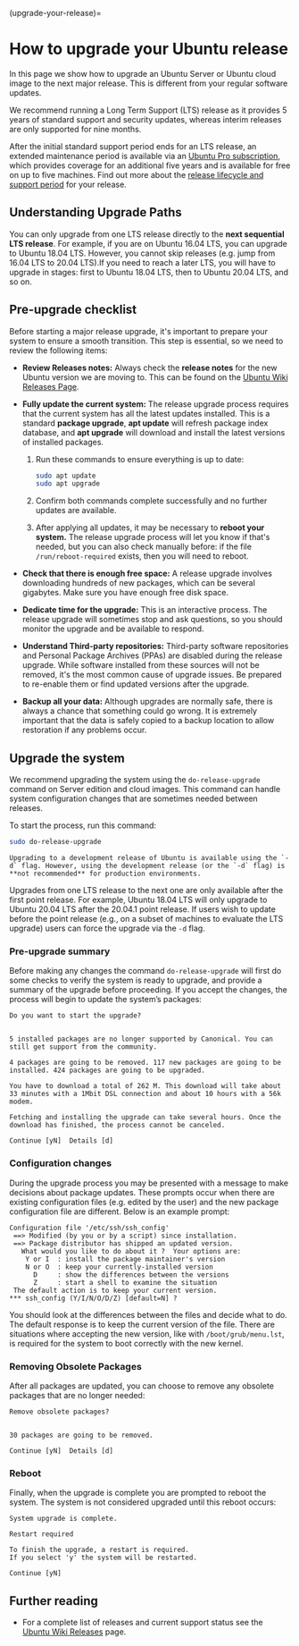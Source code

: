 (upgrade-your-release)=
# How to upgrade your Ubuntu release

In this page we show how to upgrade an Ubuntu Server or Ubuntu cloud image to the next major release. This is different from your regular software updates.

We recommend running a Long Term Support (LTS) release as it provides 5 years of standard support and security updates, whereas interim releases are only supported for nine months.

After the initial standard support period ends for an LTS release, an extended maintenance period is available via an [Ubuntu Pro subscription](http://ubuntu.com/pro), which provides coverage for an additional five years and is available for free on up to five machines. Find out more about the [release lifecycle and support period](https://ubuntu.com/about/release-cycle) for your release.

## Understanding Upgrade Paths
You can only upgrade from one LTS release directly to the **next sequential LTS release**. For example, if you are on Ubuntu 16.04 LTS, you can upgrade to Ubuntu 18.04 LTS.
However, you cannot skip releases (e.g. jump from 16.04 LTS to 20.04 LTS).If you need to reach a later LTS, you will have to upgrade in stages: first to Ubuntu 18.04 LTS, then to Ubuntu 20.04 LTS, and so on.


## Pre-upgrade checklist

Before starting a major release upgrade, it's important to prepare your system to ensure a smooth transition. This step is essential, so we need to review the following items:

* **Review Releases notes:** Always check the **release notes** for the new Ubuntu version we are moving to. This can be found on the [Ubuntu Wiki Releases Page](https://wiki.ubuntu.com/Releases).

* **Fully update the current system:** The release upgrade process requires that the current system has all the latest updates installed. This is a standard **package upgrade**, **apt update** will refresh package index database, and **apt upgrade** will download and install the latest versions of installed packages.

  1. Run these commands to ensure everything is up to date:

      ```bash
      sudo apt update
      sudo apt upgrade
      ```
  2. Confirm both commands complete successfully and no further updates are available.

  3. After applying all updates, it may be necessary to **reboot your system.** The release upgrade process will let you know if that's needed, but you can also check manually before: if the file `/run/reboot-required` exists, then you will need to reboot.

* **Check that there is enough free space:** A release upgrade involves downloading hundreds of new packages, which can be several gigabytes. Make sure you have enough free disk space.

* **Dedicate time for the upgrade:** This is an interactive process. The release upgrade will sometimes stop and ask questions, so you should monitor the upgrade and be available to respond.

* **Understand Third-party repositories:**  Third-party software repositories and Personal Package Archives (PPAs) are disabled during the release upgrade. While software installed from these sources will not be removed, it's the most common cause of upgrade issues. Be prepared to re-enable them or find updated versions after the upgrade.

* **Backup all your data:**  Although upgrades are normally safe, there is always a chance that something could go wrong. It is extremely important that the data is safely copied to a backup location to allow restoration if any problems occur.

## Upgrade the system

We recommend upgrading the system using the `do-release-upgrade` command on Server edition and cloud images. This command can handle system configuration changes that are sometimes needed between releases.

To start the process, run this command:

```bash
sudo do-release-upgrade
```

```{note}
Upgrading to a development release of Ubuntu is available using the `-d` flag. However, using the development release (or the `-d` flag) is **not recommended** for production environments. 
```

Upgrades from one LTS release to the next one are only available after the first point release. For example, Ubuntu 18.04 LTS will only upgrade to Ubuntu 20.04 LTS after the 20.04.1 point release. If users wish to update before the point release (e.g., on a subset of machines to evaluate the LTS upgrade) users can force the upgrade via the `-d` flag.

### Pre-upgrade summary

Before making any changes the command `do-release-upgrade` will first do some checks to verify the system is ready to upgrade, and provide a summary of the upgrade before proceeding. If you accept the changes, the process will begin to update the system’s packages:

```text
Do you want to start the upgrade?  


5 installed packages are no longer supported by Canonical. You can  
still get support from the community.  

4 packages are going to be removed. 117 new packages are going to be  
installed. 424 packages are going to be upgraded.  

You have to download a total of 262 M. This download will take about  
33 minutes with a 1Mbit DSL connection and about 10 hours with a 56k  
modem.  

Fetching and installing the upgrade can take several hours. Once the  
download has finished, the process cannot be canceled.  

Continue [yN]  Details [d]
```

### Configuration changes

During the upgrade process you may be presented with a message to make decisions about package updates. These prompts occur when there are existing configuration files (e.g. edited by the user) and the new package configuration file are different. Below is an example prompt:

```text
Configuration file '/etc/ssh/ssh_config'
 ==> Modified (by you or by a script) since installation.
 ==> Package distributor has shipped an updated version.
   What would you like to do about it ?  Your options are:
    Y or I  : install the package maintainer's version
    N or O  : keep your currently-installed version
      D     : show the differences between the versions
      Z     : start a shell to examine the situation
 The default action is to keep your current version.
*** ssh_config (Y/I/N/O/D/Z) [default=N] ?
```

You should look at the differences between the files and decide what to do. The default response is to keep the current version of the file. There are situations where accepting the new version, like with `/boot/grub/menu.lst`, is required for the system to boot correctly with the new kernel.

### Removing Obsolete Packages

After all packages are updated, you can choose to remove any obsolete packages that are  no longer needed:

```text
Remove obsolete packages?  


30 packages are going to be removed.  

Continue [yN]  Details [d]
```

### Reboot

Finally, when the upgrade is complete you are prompted to reboot the system. The system is not considered upgraded until this reboot occurs:

```text
System upgrade is complete.

Restart required  

To finish the upgrade, a restart is required.  
If you select 'y' the system will be restarted.  

Continue [yN]
```

## Further reading

- For a complete list of releases and current support status see the [Ubuntu Wiki Releases](https://wiki.ubuntu.com/Releases) page.
